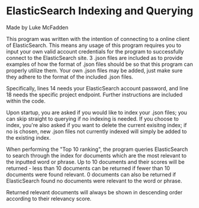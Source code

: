 # ElasticSearch Indexing and Querying
 Made by Luke McFadden
 
This program was written with the intention of connecting to a online client of ElasticSearch. This means any usage of this program requires you to input your own valid account credentials for the program to successfully connect to the ElasticSearch site. 3 .json files are included as to provide examples of how the format of .json files should be so that this program can properly utilize them. Your own .json files may be added, just make sure they adhere to the format of the included .json files. 
 
Specifically, lines 14 needs your ElasticSearch account password, and line 18 needs the specific project endpoint. Further instructions are included within the code.
 
Upon startup, you are asked if you would like to index your .json files; you can skip straight to querying if no indexing is needed. If you choose to index, you're also asked if you want to delete the current exisitng index; if no is chosen, new .json files not currently indexed will simply be added to the existing index. 
 
When performing the "Top 10 ranking", the program queries ElasticSearch to search through the index for documents which are the most relevant to the inputted word or phrase. 
Up to 10 documents and their scores will be returned - less than 10 documents can be returned if fewer than 10 documents were found relevant. 0 documents can also be returned if ElasticSearch found no documents were relevant to the word or phrase.

Returned relevant documents will always be shown in descending order according to their relevancy score.  
